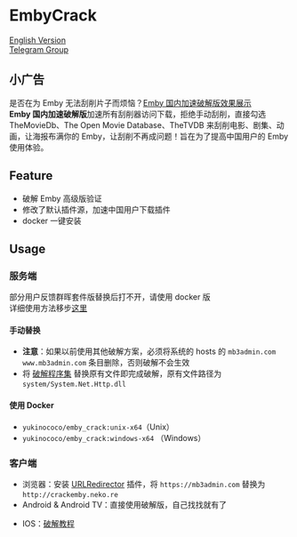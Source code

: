 # EmbyCrack
[English Version](https://github.com/YukiCoco/EmbyCrack/blob/master/README-EN.md)  
[Telegram Group](https://t.me/crackemby)


## 小广告
是否在为 Emby 无法刮削片子而烦恼？[Emby 国内加速破解版效果展示](https://neko.re/archives/192.html "Emby 国内加速破解版效果展示")  
**Emby 国内加速破解版**加速所有刮削器访问下载，拒绝手动刮削，直接勾选 TheMovieDb、The Open Movie Database、TheTVDB 来刮削电影、剧集、动画，让海报布满你的 Emby，让刮削不再成问题！旨在为了提高中国用户的 Emby 使用体验。

## Feature
+ 破解 Emby 高级版验证
+ 修改了默认插件源，加速中国用户下载插件
+ docker 一键安装

## Usage

### 服务端
部分用户反馈群晖套件版替换后打不开，请使用 docker 版  
详细使用方法移步[这里](https://neko.re/archives/128.html)
#### 手动替换
+ **注意**：如果以前使用其他破解方案，必须将系统的 hosts 的 `mb3admin.com` `www.mb3admin.com` 条目删除，否则破解不会生效
+ 将 [破解程序集](https://github.com/YukiCoco/EmbyCrack/tree/master/assembly) 替换原有文件即完成破解，原有文件路径为 `system/System.Net.Http.dll`

#### 使用 Docker
+ `yukinococo/emby_crack:unix-x64`（Unix）
+ `yukinococo/emby_crack:windows-x64` （Windows）

### 客户端
+ 浏览器：安装 [URLRedirector]() 插件，将 `https://mb3admin.com` 替换为 `http://crackemby.neko.re`
+ Android & Android TV：直接使用破解版，自己找找就有了
- IOS：[破解教程](https://neko.re/archives/208.html "破解教程")
